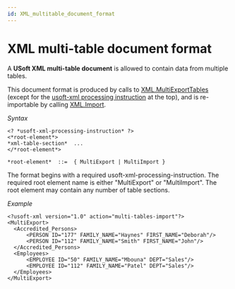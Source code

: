 ```yaml
---
id: XML_multitable_document_format
---
```


# XML multi-table document format

A **USoft XML multi-table document** is allowed to contain data from multiple tables.

This document format is produced by calls to [XML.MultiExportTables](/docs/Extensions/XML%20internal%20component/XMLMultiExportTables.md) (except for the [usoft-xml processing instruction](/docs/Repositories/USoft%20XML%20formats/usoftxml%20processing%20instruction.md) at the top), and is re-importable by calling [XML.Import](/docs/Extensions/XML%20internal%20component/XMLImport.md).

*Syntax*

```
<? *usoft-xml-processing-instruction* ?>
<*root-element*>
*xml-table-section*  ...
</*root-element*>

*root-element*  ::=  { MultiExport | MultiImport }
```

The format begins with a required usoft-xml-processing-instruction. The required root element name is either "MultiExport" or "MultiImport". The root element may contain any number of table sections.

*Example*

```language-xml
<?usoft-xml version="1.0" action="multi-tables-import"?>
<MultiExport>
  <Accredited_Persons>
      <PERSON ID="177" FAMILY_NAME="Haynes" FIRST_NAME="Deborah"/>
      <PERSON ID="112" FAMILY_NAME="Smith" FIRST_NAME="John"/>
  </Accredited_Persons>
  <Employees>
      <EMPLOYEE ID="50" FAMILY_NAME="Mbouna" DEPT="Sales"/>
      <EMPLOYEE ID="112" FAMILY_NAME="Patel" DEPT="Sales"/>
  </Employees>
</MultiExport>
```